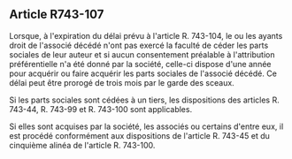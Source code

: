 Article R743-107
----
Lorsque, à l'expiration du délai prévu à l'article R. 743-104, le ou les ayants
droit de l'associé décédé n'ont pas exercé la faculté de céder les parts
sociales de leur auteur et si aucun consentement préalable à l'attribution
préférentielle n'a été donné par la société, celle-ci dispose d'une année pour
acquérir ou faire acquérir les parts sociales de l'associé décédé. Ce délai peut
être prorogé de trois mois par le garde des sceaux.

Si les parts sociales sont cédées à un tiers, les dispositions des articles R.
743-44, R. 743-99 et R. 743-100 sont applicables.

Si elles sont acquises par la société, les associés ou certains d'entre eux, il
est procédé conformément aux dispositions de l'article R. 743-45 et du cinquième
alinéa de l'article R. 743-100.
